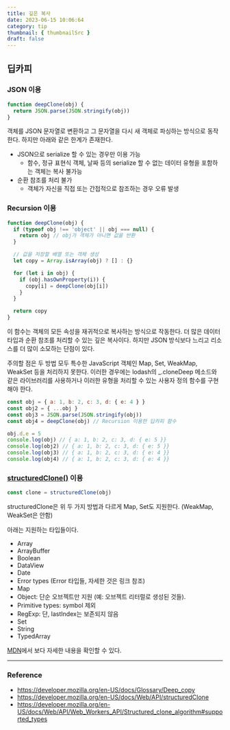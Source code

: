 ```yaml
---
title: 깊은 복사
date: 2023-06-15 10:06:64
category: tip
thumbnail: { thumbnailSrc }
draft: false
---
```


## 딥카피

### JSON 이용

```js
function deepClone(obj) {
  return JSON.parse(JSON.stringify(obj))
}
```

객체를 JSON 문자열로 변환하고 그 문자열을 다시 새 객체로 파싱하는 방식으로 동작한다. 하지만 아래와 같은 한계가 존재한다.

- JSON으로 serialize 할 수 있는 경우만 이용 가능
  - 함수, 정규 표현식 객체, 날짜 등의 serialize 할 수 없는 데이터 유형을 포함하는 객체는 복사 불가능
- 순환 참조를 처리 불가
  - 객체가 자신을 직접 또는 간접적으로 참조하는 경우 오류 발생

### Recursion 이용

```js
function deepClone(obj) {
  if (typeof obj !== 'object' || obj === null) {
    return obj // obj가 객체가 아니면 값을 반환
  }

  // 값을 저장할 배열 또는 객체 생성
  let copy = Array.isArray(obj) ? [] : {}

  for (let i in obj) {
    if (obj.hasOwnProperty(i)) {
      copy[i] = deepClone(obj[i])
    }
  }

  return copy
}
```

이 함수는 객체의 모든 속성을 재귀적으로 복사하는 방식으로 작동한다. 더 많은 데이터 타입과 순환 참조를 처리할 수 있는 깊은 복사이다. 하지만 JSON 방식보다 느리고 리소스를 더 많이 소모하는 단점이 있다.

주의할 점은 두 방법 모두 특수한 JavaScript 객체인 Map, Set, WeakMap, WeakSet 등을 처리하지 못한다. 이러한 경우에는 lodash의 \_.cloneDeep 메소드와 같은 라이브러리를 사용하거나 이러한 유형을 처리할 수 있는 사용자 정의 함수를 구현해야 한다.

```js
const obj = { a: 1, b: 2, c: 3, d: { e: 4 } }
const obj2 = { ...obj }
const obj3 = JSON.parse(JSON.stringify(obj))
const obj4 = deepClone(obj) // Recursion 이용한 딥카피 함수

obj.d.e = 5
console.log(obj) // { a: 1, b: 2, c: 3, d: { e: 5 }}
console.log(obj2) // { a: 1, b: 2, c: 3, d: { e: 5 }}
console.log(obj3) // { a: 1, b: 2, c: 3, d: { e: 4 }}
console.log(obj4) // { a: 1, b: 2, c: 3, d: { e: 4 }}
```

### [structuredClone()](https://developer.mozilla.org/en-US/docs/Web/API/structuredClone) 이용

```js
const clone = structuredClone(obj)
```

structuredClone은 위 두 가지 방법과 다르게 Map, Set도 지원한다. (WeakMap, WeakSet은 안함)

아래는 지원하는 타입들이다.

- Array
- ArrayBuffer
- Boolean
- DataView
- Date
- Error types (Error 타입들, 자세한 것은 링크 참조)
- Map
- Object: 단순 오브젝트만 지원 (예: 오브젝트 리터럴로 생성된 것들).
- Primitive types: symbol 제외
- RegExp: 단, lastIndex는 보존되지 않음
- Set
- String
- TypedArray

[MDN](https://developer.mozilla.org/en-US/docs/Web/API/Web_Workers_API/Structured_clone_algorithm#supported_types)에서 보다 자세한 내용을 확인할 수 있다.

---

### Reference

- https://developer.mozilla.org/en-US/docs/Glossary/Deep_copy
- https://developer.mozilla.org/en-US/docs/Web/API/structuredClone
- https://developer.mozilla.org/en-US/docs/Web/API/Web_Workers_API/Structured_clone_algorithm#supported_types
